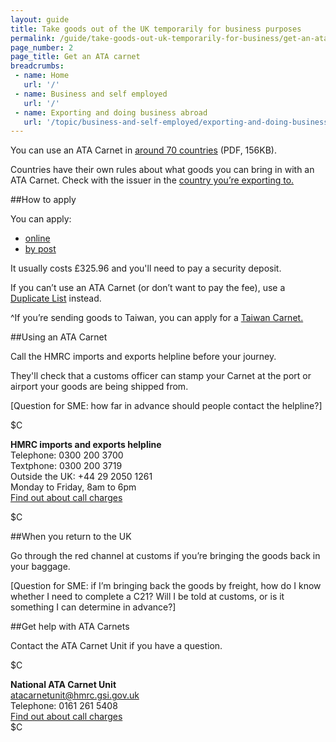 ```yaml
---
layout: guide
title: Take goods out of the UK temporarily for business purposes
permalink: /guide/take-goods-out-uk-temporarily-for-business/get-an-ata.html
page_number: 2
page_title: Get an ATA carnet  
breadcrumbs:
 - name: Home
   url: '/'
 - name: Business and self employed
   url: '/'
 - name: Exporting and doing business abroad
   url: '/topic/business-and-self-employed/exporting-and-doing-business-abroad.html'   
---
```


You can use an ATA Carnet in [around 70 countries](http://www.londonchamber.co.uk/docimages/13618.pdf) (PDF, 156KB).

Countries have their own rules about what goods you can bring in with an ATA Carnet. Check with the issuer in the [country you’re exporting to.](http://www.iccwbo.org/products-and-services/trade-facilitation/ata-connections/)

##How to apply

You can apply:

 * [online](http://www.londonchamber.co.uk/lccicarnet/index.aspx)  
 * [by post](http://www.londonchamber.co.uk/lcc_public/article.asp?aid=100)

It usually costs £325.96 and you'll need to pay a security deposit. 

If you can’t use an ATA Carnet (or don’t want to pay the fee), use a [Duplicate List](/guide/take-goods-out-uk-temporarily-for-business/you-dont-use-ata.html) instead.

^If you’re sending goods to Taiwan, you can apply for a [Taiwan Carnet.](http://www.londonchamber.co.uk/lcc_public/article.asp?aid=100)

##Using an ATA Carnet

Call the HMRC imports and exports helpline before your journey.

They'll check that a customs officer can stamp your Carnet at the port or airport your goods are being shipped from.

[Question for SME: how far in advance should people contact the helpline?]

$C 

**HMRC imports and exports helpline**    
Telephone: 0300 200 3700  
Textphone: 0300 200 3719  
Outside the UK: +44 29 2050 1261   
Monday to Friday, 8am to 6pm    
[Find out about call charges](/call-charges)    

$C 


##When you return to the UK

Go through the red channel at customs if you’re bringing the goods back in your baggage.

[Question for SME: if I’m bringing back the goods by freight, how do I know whether I need to complete a C21? Will I be told at customs, or is it something I can determine in advance?]

##Get help with ATA Carnets

Contact the ATA Carnet Unit if you have a question.

$C 

**National ATA Carnet Unit**  
<atacarnetunit@hmrc.gsi.gov.uk>   
Telephone: 0161 261 5408   
[Find out about call charges](/call-charges)   
$C

